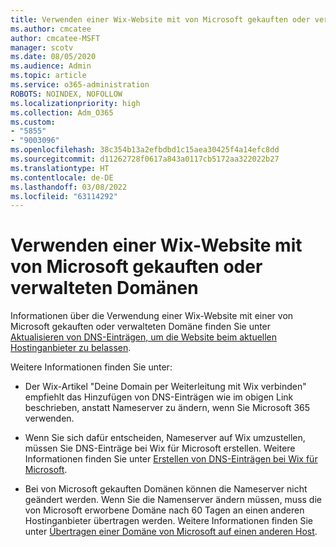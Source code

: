 ```yaml
---
title: Verwenden einer Wix-Website mit von Microsoft gekauften oder verwalteten Domänen
ms.author: cmcatee
author: cmcatee-MSFT
manager: scotv
ms.date: 08/05/2020
ms.audience: Admin
ms.topic: article
ms.service: o365-administration
ROBOTS: NOINDEX, NOFOLLOW
ms.localizationpriority: high
ms.collection: Adm_O365
ms.custom:
- "5855"
- "9003096"
ms.openlocfilehash: 38c354b13a2efbdbd1c15aea30425f4a14efc8dd
ms.sourcegitcommit: d11262728f0617a843a0117cb5172aa322022b27
ms.translationtype: HT
ms.contentlocale: de-DE
ms.lasthandoff: 03/08/2022
ms.locfileid: "63114292"
---
```

# <a name="using-a-wix-website-with-microsoft-purchased-or-managed-domains"></a>Verwenden einer Wix-Website mit von Microsoft gekauften oder verwalteten Domänen

Informationen über die Verwendung einer Wix-Website mit einer von Microsoft gekauften oder verwalteten Domäne finden Sie unter [Aktualisieren von DNS-Einträgen, um die Website beim aktuellen Hostinganbieter zu belassen](https://docs.microsoft.com/microsoft-365/admin/dns/update-dns-records-to-retain-current-hosting-provider).

Weitere Informationen finden Sie unter: 

- Der Wix-Artikel "Deine Domain per Weiterleitung mit Wix verbinden" empfiehlt das Hinzufügen von DNS-Einträgen wie im obigen Link beschrieben, anstatt Nameserver zu ändern, wenn Sie Microsoft 365 verwenden.

- Wenn Sie sich dafür entscheiden, Nameserver auf Wix umzustellen, müssen Sie DNS-Einträge bei Wix für Microsoft erstellen. Weitere Informationen finden Sie unter [Erstellen von DNS-Einträgen bei Wix für Microsoft](https://docs.microsoft.com/microsoft-365/admin/dns/create-dns-records-at-wix).

- Bei von Microsoft gekauften Domänen können die Nameserver nicht geändert werden. Wenn Sie die Namenserver ändern müssen, muss die von Microsoft erworbene Domäne nach 60 Tagen an einen anderen Hostinganbieter übertragen werden. Weitere Informationen finden Sie unter [Übertragen einer Domäne von Microsoft auf einen anderen Host](https://docs.microsoft.com/microsoft-365/admin/get-help-with-domains/transfer-a-domain-from-microsoft-to-another-host).
